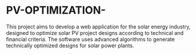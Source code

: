 # PV-OPTIMIZATION-
This project aims to develop a web application for the solar energy industry, designed to optimize solar PV project designs according to technical and financial criteria. The software uses advanced algorithms to generate technically optimized designs for solar power plants.
